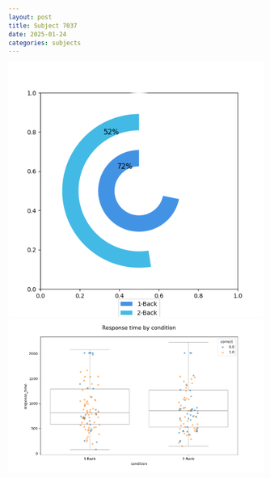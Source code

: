 ```yaml
---
layout: post
title: Subject 7037
date: 2025-01-24
categories: subjects
---
```


![](data/7037/run-7/7037_accuracy_by_condition.png)
![](data/7037/run-7/7037_response_time_by_condition.png)
